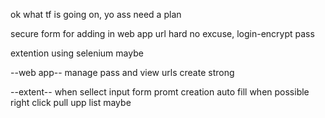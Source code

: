 ok what tf is going on,
yo ass need a plan

secure form for adding in web app
url hard no excuse, login-encrypt pass

extention using selenium maybe

--web app--
manage pass and view urls
create strong

--extent--
when sellect input form promt creation
auto fill when possible
right click pull upp list maybe